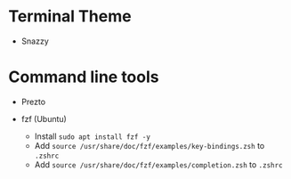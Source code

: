 # Terminal Theme
* Snazzy

# Command line tools
* Prezto

* fzf (Ubuntu)
  * Install `sudo apt install fzf -y`
  * Add `source /usr/share/doc/fzf/examples/key-bindings.zsh` to `.zshrc`
  * Add `source /usr/share/doc/fzf/examples/completion.zsh` to `.zshrc`
